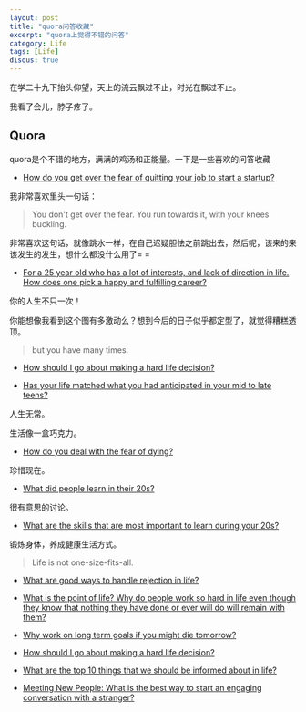 ```yaml
---
layout: post
title: "quora问答收藏"
excerpt: "quora上觉得不错的问答"
category: Life
tags: [Life]
disqus: true
---
```



在学二十九下抬头仰望，天上的流云飘过不止，时光在飘过不止。

我看了会儿，脖子疼了。


## Quora

quora是个不错的地方，满满的鸡汤和正能量。一下是一些喜欢的问答收藏

- [How do you get over the fear of quitting your job to start a startup?](http://qr.ae/eXwBK)

我非常喜欢里头一句话：

> You don't get over the fear. You run towards it, with your knees buckling.

非常喜欢这句话，就像跳水一样，在自己迟疑胆怯之前跳出去，然后呢，该来的来该发生的发生，想什么都没什么用了= =

- [For a 25 year old who has a lot of interests, and lack of direction in life. How does one pick a happy and fulfilling career?](http://qr.ae/eXiMN)

你的人生不只一次！

你能想像我看到这个图有多激动么？想到今后的日子似乎都定型了，就觉得糟糕透顶。

> but you have many times.

- [How should I go about making a hard life decision?]()

- [Has your life matched what you had anticipated in your mid to late teens?](http://www.quora.com/Has-your-life-matched-what-you-had-anticipated-in-your-mid-to-late-teens)

人生无常。

生活像一盒巧克力。

- [How do you deal with the fear of dying?](http://www.quora.com/How-do-you-deal-with-the-fear-of-dying)

珍惜现在。

- [What did people learn in their 20s?](http://www.quora.com/What-did-people-learn-in-their-20s)

很有意思的讨论。

- [What are the skills that are most important to learn during your 20s?](http://www.quora.com/What-are-the-skills-that-are-most-important-to-learn-during-your-20s)

锻炼身体，养成健康生活方式。

> Life is not one-size-fits-all.

- [What are good ways to handle rejection in life?](http://www.quora.com/What-are-good-ways-to-handle-rejection-in-life)

- [What is the point of life? Why do people work so hard in life even though they know that nothing they have done or ever will do will remain with them?](http://www.quora.com/What-is-the-point-of-life-Why-do-people-work-so-hard-in-life-even-though-they-know-that-nothing-they-have-done-or-ever-will-do-will-remain-with-them)

- [Why work on long term goals if you might die tomorrow?](http://www.quora.com/Why-work-on-long-term-goals-if-you-might-die-tomorrow)

- [How should I go about making a hard life decision?](http://www.quora.com/How-should-I-go-about-making-a-hard-life-decision)

- [What are the top 10 things that we should be informed about in life?](http://www.quora.com/What-are-the-top-10-things-that-we-should-be-informed-about-in-life)

- [Meeting New People: What is the best way to start an engaging conversation with a stranger?](http://www.quora.com/Meeting-New-People/What-is-the-best-way-to-start-an-engaging-conversation-with-a-stranger)
